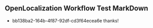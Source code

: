 ## OpenLocalization Workflow Test MarkDown
* bb138ba2-164b-4f87-92df-cd3f64ecea6e thanks!

<!--HONumber=Sep16_HO1-->


